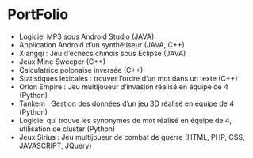 # PortFolio

-	Logiciel MP3 sous Android Studio (JAVA)
-	Application Android d’un synthétiseur (JAVA, C++)
-	Xiangqi : Jeu d’échecs chinois sous Eclipse (JAVA)
-	Jeux Mine Sweeper (C++)
-	Calculatrice polonaise inversée (C++)
-	Statistiques lexicales : trouver l’ordre d’un mot dans un texte (C++)
-	Orion Empire : Jeu multijoueur d’invasion réalisé en équipe de 4 (Python)
-	Tankem : Gestion des données d’un jeu 3D réalisé en équipe de 4 (Python)
-	Logiciel qui trouve les synonymes de mot réalisé en équipe de 4, utilisation de cluster (Python)
-	Jeux Sirius : Jeu multijoueur de combat de guerre (HTML, PHP, CSS, JAVASCRIPT, JQuery)

